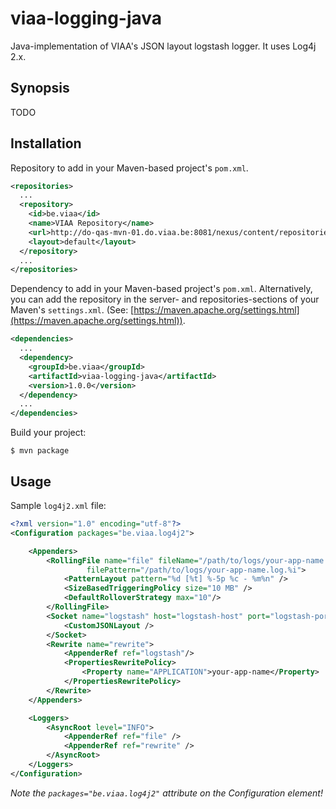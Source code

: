 # viaa-logging-java

Java-implementation of VIAA's JSON layout logstash logger. It uses Log4j 2.x.

## Synopsis

TODO

## Installation

Repository to add in your Maven-based project's ```pom.xml```.

```xml
<repositories>
  ...
  <repository>
    <id>be.viaa</id>
    <name>VIAA Repository</name>
    <url>http://do-qas-mvn-01.do.viaa.be:8081/nexus/content/repositories/releases/</url>
    <layout>default</layout>
  </repository>
  ...
</repositories>
```

Dependency to add in your Maven-based project's ```pom.xml```. Alternatively, you can add the repository in the server- and repositories-sections of your Maven's ```settings.xml```. (See: [https://maven.apache.org/settings.html](https://maven.apache.org/settings.html)).

```xml
<dependencies>
  ...
  <dependency>
    <groupId>be.viaa</groupId>
    <artifactId>viaa-logging-java</artifactId>
    <version>1.0.0</version>
  </dependency>
  ...
</dependencies>
```

Build your project:

```$ mvn package```

## Usage

Sample ```log4j2.xml``` file:

```xml
<?xml version="1.0" encoding="utf-8"?>
<Configuration packages="be.viaa.log4j2">

    <Appenders>
        <RollingFile name="file" fileName="/path/to/logs/your-app-name.log" 
                 filePattern="/path/to/logs/your-app-name.log.%i">
            <PatternLayout pattern="%d [%t] %-5p %c - %m%n" />
            <SizeBasedTriggeringPolicy size="10 MB" />
            <DefaultRolloverStrategy max="10"/>
        </RollingFile>
        <Socket name="logstash" host="logstash-host" port="logstash-port">
            <CustomJSONLayout />
        </Socket>
        <Rewrite name="rewrite">
            <AppenderRef ref="logstash"/>
            <PropertiesRewritePolicy>
                <Property name="APPLICATION">your-app-name</Property>
            </PropertiesRewritePolicy>
        </Rewrite>
    </Appenders>

    <Loggers>
        <AsyncRoot level="INFO">
            <AppenderRef ref="file" />
            <AppenderRef ref="rewrite" />
        </AsyncRoot>
    </Loggers>
</Configuration>
```

*Note the ```packages="be.viaa.log4j2"``` attribute on the Configuration element!*

